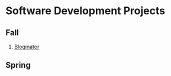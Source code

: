 # Software Development Projects

## Fall
1. <a href="https://github.com/y4smeen/bloginator">Bloginator</a>

## Spring
